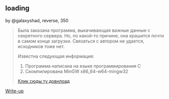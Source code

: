 ## loading
by @galaxyshad, reverse, 350

> Была заказана программа, выкачивающая важные данные с секретного сервера. Но, по какой-то причине, она крашится почти в самом конце загрузки. Связаться с автором не удается, исходников тоже нет.
>
> Известна следующая информация:
> 1. Программа написана на языке программирования C
> 2. Скомпилирована MinGW x86_64-w64-mingw32
>
> [Клик сюды ту довнлоад](rly-important-data-downloader.exe)

[Write-up](WRITEUP.md)